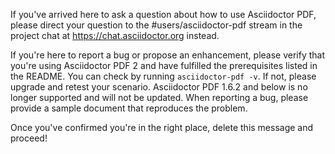 If you've arrived here to ask a question about how to use Asciidoctor PDF, please direct your question to the #users/asciidoctor-pdf stream in the project chat at https://chat.asciidoctor.org instead.

If you're here to report a bug or propose an enhancement, please verify that you're using Asciidoctor PDF 2 and have fulfilled the prerequisites listed in the README. You can check by running `asciidoctor-pdf -v`. If not, please upgrade and retest your scenario. Asciidoctor PDF 1.6.2 and below is no longer supported and will not be updated. When reporting a bug, please provide a sample document that reproduces the problem.

Once you've confirmed you're in the right place, delete this message and proceed!
